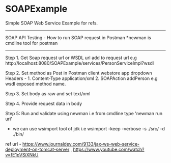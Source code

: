 # SOAPExample
 Simple SOAP Web Service Example for refs.
 
 *********************************************************
 SOAP API Testing - How to run SOAP request in Postman
 					*newman is cmdline tool for postman
 *********************************************************
 
 Step 1. Get Soap request url or WSDL url add to request url
 		 e.g http://localhost:8080/SOAPExample/services/PersonServiceImpl?wsdl
 
 Step 2. Set method as Post in Postman client webstore app dropdown
         Headers - 1. Content-Type application/xml
         		   2. SOAPAction   addPerson e.g wsdl exposed method name.
 
 Step 3. Set body as raw and set text/xml   
 
 Step 4. Provide request data in body
 
 Step 5: Run and validate using newman i.e from cmdline type 'newman run uri'
 
 * we can use wsimport tool of jdk i.e
 wsimport -keep -verbose -s ./src/ -d ./bin/ <WSDL URL> 
 
 ref url - https://www.journaldev.com/9133/jax-ws-web-service-deployment-on-tomcat-server ,
 https://www.youtube.com/watch?v=fE1pVSiXNkU
 
 
